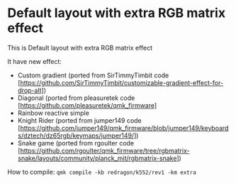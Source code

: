 # Default layout with extra RGB matrix effect

This is Default layout with extra RGB matrix effect

It have new effect:
- Custom gradient (ported from SirTimmyTimbit code [https://github.com/SirTimmyTimbit/customizable-gradient-effect-for-drop-alt])
- Diagonal (ported from pleasuretek code [https://github.com/pleasuretek/qmk_firmware]
- Rainbow reactive simple
- Knight Rider (ported from jumper149 code [https://github.com/jumper149/qmk_firmware/blob/jumper149/keyboards/dztech/dz65rgb/keymaps/jumper149/])
- Snake game (ported from rgoulter code [https://github.com/rgoulter/qmk_firmware/tree/rgbmatrix-snake/layouts/community/planck_mit/rgbmatrix-snake])

How to compile: `qmk compile -kb redragon/k552/rev1 -km extra`
